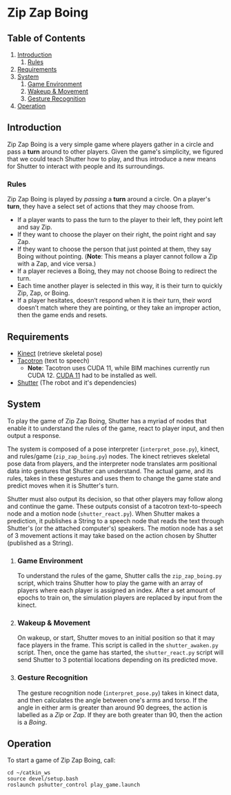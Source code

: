 # Zip Zap Boing

## Table of Contents
1. [Introduction](#introduction)
    1. [Rules](#rules)
2. [Requirements](#requirements)
3. [System](#system)
    1. [Game Environment](#game-environment)
    2. [Wakeup & Movement](#wakeup-&-movement)
    4. [Gesture Recognition](#gesture-recognition)
4. [Operation](#operation)


## Introduction

Zip Zap Boing is a very simple game where players gather in a circle and pass a __turn__ around to other players. Given the game's simplicity, we figured that we could teach Shutter how to play, and thus introduce a new means for Shutter to interact with people and its surroundings.

### Rules

Zip Zap Boing is played by _passing_ a __turn__ around a circle. On a player's __turn__, they have a select set of actions that they may choose from.
- If a player wants to pass the turn to the player to their left, they point left and say Zip.
- If they want to choose the player on their right, the point right and say Zap.
- If they want to choose the person that just pointed at them, they say Boing without pointing. (__Note__: This means a player cannot follow a Zip with a Zap, and vice versa.)
- If a player recieves a Boing, they may not choose Boing to redirect the turn. 
- Each time another player is selected in this way, it is their turn to quickly Zip, Zap, or Boing.
- If a player hesitates, doesn’t respond when it is their turn, their word doesn’t match where they are pointing, or they take an improper action, then the game ends and resets.

## Requirements

- [Kinect](https://github.com/Yale-BIM/f22-assignments/blob/master/shutter-notes/kinect.md) (retrieve skeletal pose)
- [Tacotron](https://github.com/yale-img/tacotron2-ros) (text to speech)
    - __Note__: Tacotron uses CUDA 11, while BIM machines currently run CUDA 12. [CUDA 11](https://developer.nvidia.com/cuda-11.0-download-archive) had to be installed as well.
- [Shutter](https://shutter-ros.readthedocs.io/en/latest/index.html) (The robot and it's dependencies)

## System

To play the game of Zip Zap Boing, Shutter has a myriad of nodes that enable it to understand the rules of the game, react to player input, and then output a response.  

The system is composed of a pose interpreter (`interpret_pose.py`), kinect, and rules/game (`zip_zap_boing.py`) nodes. The kinect retrieves skeletal pose data from players, and the interpreter node translates arm positional data into gestures that Shutter can understand. The actual game, and its rules, takes in these gestures and uses them to change the game state and predict moves when it is Shutter's turn.

Shutter must also output its decision, so that other players may follow along and continue the game. These outputs consist of a tacotron text-to-speech node and a motion node (`shutter_react.py`). When Shutter makes a prediction, it publishes a String to a speech node that reads the text through Shutter's (or the attached computer's) speakers. The motion node has a set of 3 movement actions it may take based on the action chosen by Shutter (published as a String).  

1. ### Game Environment

    To understand the rules of the game, Shutter calls the `zip_zap_boing.py` script, which trains Shutter how to play the game with an array of players where each player is assigned an index. After a set amount of epochs to train on, the simulation players are replaced by input from the kinect.  

2. ### Wakeup & Movement

    On wakeup, or start, Shutter moves to an initial position so that it may face players in the frame. This script is called in the `shutter_awaken.py` script. Then, once the game has started, the `shutter_react.py` script will send Shutter to 3 potential locations depending on its predicted move.

3. ### Gesture Recognition

    The gesture recognition node (`interpret_pose.py`) takes in kinect data, and then calculates the angle between one's arms and torso. If the angle in either arm is greater than around 90 degrees, the action is labelled as a _Zip_ or _Zap_. If they are both greater than 90, then the action is a _Boing_.

## Operation

To start a game of Zip Zap Boing, call:

```
cd ~/catkin_ws
source devel/setup.bash
roslaunch pshutter_control play_game.launch
```

